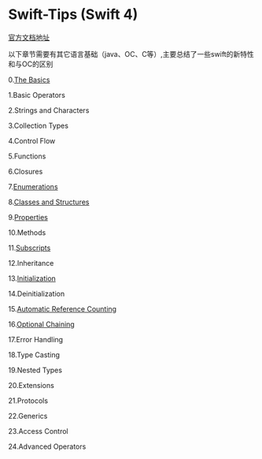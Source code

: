 # Swift-Tips (Swift 4)   
[官方文档地址](https://developer.apple.com/library/content/documentation/Swift/Conceptual/Swift_Programming_Language/)  

以下章节需要有其它语言基础（java、OC、C等）,主要总结了一些swift的新特性和与OC的区别

0.[The Basics](https://github.com/loves9/Swift-Tips/blob/master/TheBasics.md)

1.Basic Operators

2.Strings and Characters

3.Collection Types

4.Control Flow

5.Functions

6.Closures

7.[Enumerations](https://github.com/loves9/Swift-Tips/blob/master/Enumerations.md)

8.[Classes and Structures](https://github.com/loves9/Swift-Tips/blob/master/ClassesAndStructures.md)

9.[Properties](https://github.com/loves9/Swift-Tips/blob/master/Properties.md)

10.Methods

11.[Subscripts](https://github.com/loves9/Swift-Tips/blob/master/Subscripts.md)

12.Inheritance

13.[Initialization](https://github.com/loves9/Swift-Tips/blob/master/Initialization.md)

14.Deinitialization

15.[Automatic Reference Counting](https://github.com/loves9/Swift-Tips/blob/master/AutomaticReferenceCounting.md)

16.[Optional Chaining](https://github.com/loves9/Swift-Tips/blob/master/OptionalChaining.md)

17.Error Handling

18.Type Casting

19.Nested Types

20.Extensions

21.Protocols

22.Generics

23.Access Control

24.Advanced Operators
